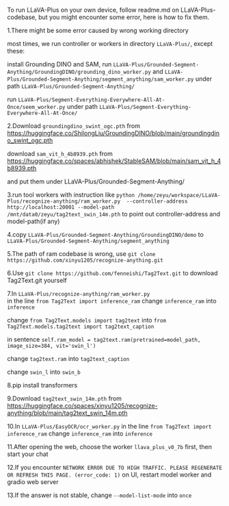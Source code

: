To run LLaVA-Plus on your own device, follow readme.md on LLaVA-Plus-codebase, but you might encounter some error, here is how to fix them.

1.There might be some error caused by wrong working directory

most times, we run controller or workers in directory `LLaVA-Plus/`, except these:

install Grounding DINO and SAM, 
run `LLaVA-Plus/Grounded-Segment-Anything/GroundingDINO/grounding_dino_worker.py` 
and `LLaVA-Plus/Grounded-Segment-Anything/segment_anything/sam_worker.py`
under path `LLaVA-Plus/Grounded-Segment-Anything/`

run `LLaVA-Plus/Segment-Everything-Everywhere-All-At-Once/seem_worker.py`
under path `LLaVA-Plus/Segment-Everything-Everywhere-All-At-Once/`

2.Download `groundingdino_swint_ogc.pth` from https://huggingface.co/ShilongLiu/GroundingDINO/blob/main/groundingdino_swint_ogc.pth 

download `sam_vit_h_4b8939.pth` from https://huggingface.co/spaces/abhishek/StableSAM/blob/main/sam_vit_h_4b8939.pth

and put them under LLaVA-Plus/Grounded-Segment-Anything/

3.run tool workers with instruction like
`python /home/zeyu/workspace/LLaVA-Plus/recognize-anything/ram_worker.py  --controller-address http://localhost:20001 --model-path  /mnt/data0/zeyu/tag2text_swin_14m.pth`
to point out controller-address and model-path(if any)

4.copy `LLaVA-Plus/Grounded-Segment-Anything/GroundingDINO/demo` to `LLaVA-Plus/Grounded-Segment-Anything/segment_anything`

5.The path of ram codebase is wrong, use 
`git clone https://github.com/xinyu1205/recognize-anything.git`

6.Use `git clone https://github.com/fenneishi/Tag2Text.git` to download Tag2Text.git yourself

7.In `LLaVA-Plus/recognize-anything/ram_worker.py`  
in the line
`from Tag2Text import inference_ram`
change `inference_ram` into `inference`

change `from Tag2Text.models import tag2text` into `from Tag2Text.models.tag2text import tag2text_caption`

in sentence `self.ram_model = tag2text.ram(pretrained=model_path,
                                        image_size=384,
                                        vit='swin_l')`

change `tag2text.ram` into `tag2text_caption`  

change `swin_l` into `swin_b`

8.pip install transformers

9.Download `tag2text_swin_14m.pth` from https://huggingface.co/spaces/xinyu1205/recognize-anything/blob/main/tag2text_swin_14m.pth

10.In `LLaVA-Plus/EasyOCR/ocr_worker.py`
in the line `from Tag2Text import inference_ram` change `inference_ram` into `inference`

11.After opening the web, choose the worker `llava_plus_v0_7b` first, then start your chat

12.If you encounter `NETWORK ERROR DUE TO HIGH TRAFFIC. PLEASE REGENERATE OR REFRESH THIS PAGE. (error_code: 1)` on UI, restart model worker and gradio web server

13.If the answer is not stable, change `--model-list-mode` into `once`


